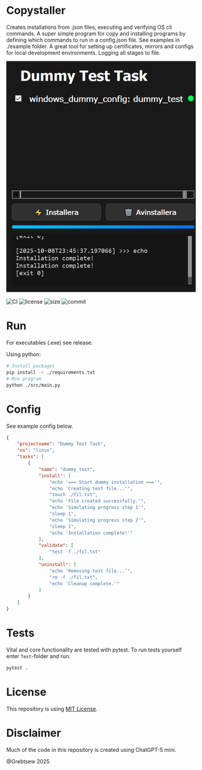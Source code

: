 # Copystaller
Creates installations from .json files, executing and verifying OS cli commands.
A super simple program for copy and installing programs by defining which commands to run in a config.json file. See examples in ./example folder. A great tool for setting up certificates, mirrors and configs for local development environments. Logging all stages to file. 

![demo](./docs/demo.png)

![CI](https://github.com/grebtsew/Copystaller/actions/workflows/ci.yml/badge.svg)
![license](https://img.shields.io/github/license/grebtsew/Copystaller)
![size](https://img.shields.io/github/repo-size/grebtsew/Copystaller)
![commit](https://img.shields.io/github/last-commit/grebtsew/Copystaller)

# Run

For executables (.exe) see release.

Using python:
```bash
# Install packages
pip install -r ./requirements.txt
# Run program
python ./src/main.py
```

# Config
See example config below.

```json
{
    "projectname": "Dummy Test Task",
    "os": "linux",
    "tasks": [
        {
            "name": "dummy_test",
            "install": [
                "echo '=== Start dummy installation ==='",
                "echo 'Creating test file...'",
                "touch ./fil.txt",
                "echo 'File created successfully.'",
                "echo 'Simulating progress step 1'",
                "sleep 1",
                "echo 'Simulating progress step 2'",
                "sleep 1",
                "echo 'Installation complete!'"
            ],
            "validate": [
                "test -f ./fil.txt"
            ],
            "uninstall": [
                "echo 'Removing test file...'",
                "rm -f ./fil.txt",
                "echo 'Cleanup complete.'"
            ]
        }
    ]
}

```


# Tests
Vital and core functionality are tested with pytest. To run tests yourself enter `Test`-folder and run:
```cmd
pytest .
```

# License

This repository is using [MIT License](./LICENSE).

# Disclaimer
Much of the code in this repository is created using ChatGPT-5 mini.


@Grebtsew 2025